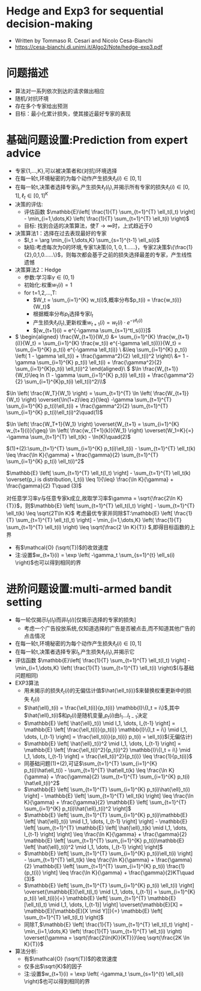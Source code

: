 #  Hedge and Exp3 for sequential decision-making
- Written by Tommaso R. Cesari and Nicolo Cesa-Bianchi
- https://cesa-bianchi.di.unimi.it/Algo2/Note/hedge-exp3.pdf
# 问题描述
- 算法对一系列依次到达的请求做出相应
- 随机/对抗环境
- 存在多个专家给出预测
- 目标：最小化累计损失，使其接近最好专家的表现
# 基础问题设置:Prediction from expert advice
- 专家{1,…,K},可以被决策者和(对抗)环境选择
- 在每一轮t,环境秘密的为每个动作产生损失$\ell_t(i) \in [0,1]$
- 在每一轮t,决策者选择专家$I_t$,产生损失$\ell_t(I_t)$,并揭示所有专家的损失$\ell_t(i) \in [0,1],\ell_t \in [0,1]^K$
- 决策的评估:
  - 评估函数 $\mathbb{E}\left[ \frac{1}{T} \sum_{t=1}^{T} \ell_t(I_t) \right] - \min_{i=1,\dots,K} \left( \frac{1}{T} \sum_{t=1}^{T} \ell_t(i) \right)$
  - 目标: 找到合适的决策算法，使$T \to \infty$时，上式趋近于0
- 决策算法1：选择在过去表现最好的专家
  - $I_t = \arg \min_{i=1,\dots,K} \sum_{s=1}^{t-1} \ell_s(i)$
  - 缺陷:考虑每次为0的环境,专家1决策$\{0,1,0,1……\}$，专家2决策$\{\frac{1}{2},0,1,0……\}$，则每次都会基于之前的损失选择最差的专家，产生线性遗憾
- 决策算法2：Hedge
  - 参数:学习率$\gamma \in (0,1)$
  - 初始化:权重$w_1(i) = 1$
  - for t=1,2,…,T:
    - $W_t = \sum_{i=1}^{K} w_t(i)$,概率分布$p_t(i) = \frac{w_t(i)}{W_t}$
    - 根据概率分布$p_t$选择专家$I_t$
    - 产生损失$\ell_t(I_t)$,更新权重$w_{t+1}(i) = w_t(i) \cdot e^{-\gamma \ell_t(i)}$
    - $[w_{t+1}(i) = e^{-\gamma \sum_{s=1}^tl_s(i)}]$
- $
    \begin{aligned}
    \frac{W_{t+1}}{W_t} &= \sum_{i=1}^{K} \frac{w_{t+1}(i)}{W_t} 
    = \sum_{i=1}^{K} \frac{w_t(i) e^{-\gamma \ell_t(i)}}{W_t}
    = \sum_{i=1}^{K} p_t(i) e^{-\gamma \ell_t(i)} \\
    &\leq \sum_{i=1}^{K} p_t(i) \left( 1 - \gamma \ell_t(i) + \frac{\gamma^2}{2} \ell_t(i)^2 \right)\\
    &= 1 - \gamma \sum_{i=1}^{K} p_t(i) \ell_t(i) + \frac{\gamma^2}{2} \sum_{i=1}^{K}p_t(i) \ell_t(i)^2
    \end{aligned}\\
$
$\ln \frac{W_{t+1}}{W_t}\leq ln (1 - \gamma \sum_{i=1}^{K} p_t(i) \ell_t(i) + \frac{\gamma^2}{2} \sum_{i=1}^{K}p_t(i) \ell_t(i)^2)\\$

$\ln \left( \frac{W_T}{W_1} \right) = \sum_{t=1}^{T} \ln \left( \frac{W_{t+1}}{W_t} \right) \overset{\ln(1+z)\leq z}{\leq} -\gamma \sum_{t=1}^{T} \sum_{i=1}^{K} p_t(i)\ell_t(i) + \frac{\gamma^2}{2} \sum_{t=1}^{T} \sum_{i=1}^{K} p_t(i)\ell_t(i)^2\quad(1)$

$\ln \left( \frac{W_T+1}{W_1} \right) \overset{W_{t+1} = \sum_{i=1}^{K} w_{t+1}(i)}{\geq} \ln \left( \frac{w_{T+1}(k)}{W_1} \right) \overset{W_1=K}{=} -\gamma \sum_{t=1}^{T} \ell_t(k) - \ln(K)\quad(2)$

$(1)+(2):\sum_{t=1}^{T} \sum_{i=1}^{K} p_t(i)\ell_t(i) - \sum_{t=1}^{T} \ell_t(k) \leq \frac{\ln K}{\gamma} + \frac{\gamma}{2} \sum_{t=1}^{T} \sum_{i=1}^{K} p_t(i) \ell_t(i)^2$

$\mathbb{E} \left[ \sum_{t=1}^{T} \ell_t(I_t) \right] - \sum_{t=1}^{T} \ell_t(k) \overset{p_i is distribution, l_t(i) \leq 1}{\leq} \frac{\ln K}{\gamma} + \frac{\gamma}{2} T\quad (3)$

对任意学习率$\gamma$与任意专家k成立,故取学习率$\gamma = \sqrt{\frac{2\ln K}{T}}$，则$\mathbb{E} \left[ \sum_{t=1}^{T} \ell_t(I_t) \right] - \sum_{t=1}^{T} \ell_t(k) \leq \sqrt{2T\ln K}$
考虑最优专家并同除$T:\mathbb{E} \left[ \frac{1}{T} \sum_{t=1}^{T} \ell_t(I_t) \right] - \min_{i=1,\dots,K} \left( \frac{1}{T} \sum_{t=1}^{T} \ell_t(i) \right) \leq \sqrt{\frac{2 \ln K}{T}}
$,即得目标函数的上界
- 有$\mathcal{O} (\sqrt{T})$的收敛速度
- 注:设置$w_{t+1}(i) = \exp \left( -\gamma_t \sum_{s=1}^{t} \ell_s(i) \right)$也可以得到相同的界

# 进阶问题设置:multi-armed bandit setting
- 每一轮仅揭示$l_t(I_t)$而非$l_t(i)$[仅揭示选择的专家的损失]
  - 考虑一个广告投放系统,仅知道选择的广告是否被点击,而不知道其他广告的点击情况
- 在每一轮t,环境秘密的为每个动作产生损失$\ell_t(i) \in [0,1]$
- 在每一轮t,决策者选择专家$I_t$,产生损失$\ell_t(I_t)$,并揭示它
- 评估函数 $\mathbb{E}\left[ \frac{1}{T} \sum_{t=1}^{T} \ell_t(I_t) \right] - \min_{i=1,\dots,K} \left( \frac{1}{T} \sum_{t=1}^{T} \ell_t(i) \right)$(与基础问题相同)
- EXP3算法
  - 用未揭示的损失$\ell_t(i)$的无偏估计值$\hat{\ell_t(i)}$来替换权重更新中的损失 $\ell_t(i)$
  - $\hat{\ell}_t(i) = \frac{\ell_t(i)}{p_t(i)} \mathbb{I}\{I_t = i\}$,其中$\hat{\ell}_t(i)$和$p_t(i)$是随机变量,$p_t(i)$由$I_1…I_{t-1}$决定
  - $\mathbb{E} \left[ \hat{\ell}_t(i) \mid I_1, \dots, I_{t-1} \right] = \mathbb{E} \left[ \frac{\ell_t(i)}{p_t(i)} \mathbb{I}\{I_t = i\} \mid I_1, \dots, I_{t-1} \right] = \frac{\ell_t(i)}{p_t(i)} p_t(i) = \ell_t(i)$(无偏估计)
  - $\mathbb{E} \left[ \hat{\ell}_t(i)^2 \mid I_1, \dots, I_{t-1} \right] = \mathbb{E} \left[ \frac{\ell_t(i)^2}{p_t(i)^2} \mathbb{I}\{I_t = i\} \mid I_1, \dots, I_{t-1} \right] = \frac{\ell_t(i)^2}{p_t(i)} \leq \frac{1}{p_t(i)}$
  - 同基础问题(1)+(2),可证$\sum_{t=1}^{T} \sum_{i=1}^{K} p_t(i)\hat\ell_t(i) - \sum_{t=1}^{T} \hat\ell_t(k) \leq \frac{\ln K}{\gamma} + \frac{\gamma}{2} \sum_{t=1}^{T} \sum_{i=1}^{K} p_t(i) \hat\ell_t(i)^2$
  - $\mathbb{E} \left[ \sum_{t=1}^{T} \sum_{i=1}^{K} p_t(i)\hat{\ell}_t(i) \right] - \mathbb{E} \left[ \sum_{t=1}^{T} \ell_t(k) \right] \leq \frac{\ln K}{\gamma} + \frac{\gamma}{2} \mathbb{E} \left[ \sum_{t=1}^{T} \sum_{i=1}^{K} p_t(i)\hat{\ell}_t(i)^2 \right]$
  - $\mathbb{E} \left[ \sum_{t=1}^{T} \sum_{i=1}^{K} p_t(i)\mathbb{E} \left[ \hat{\ell}_t(i) \mid I_1, \dots, I_{t-1} \right] \right] - \mathbb{E} \left[ \sum_{t=1}^{T} \mathbb{E} \left[ \hat{\ell}_t(k) \mid I_1, \dots, I_{t-1} \right] \right] \leq \frac{\ln K}{\gamma} + \frac{\gamma}{2} \mathbb{E} \left[ \sum_{t=1}^{T} \sum_{i=1}^{K} p_t(i)\mathbb{E} \left[ \hat{\ell}_t(i)^2 \mid I_1, \dots, I_{t-1} \right] \right]$
  - $\mathbb{E} \left[ \sum_{t=1}^{T} \sum_{i=1}^{K} p_t(i)\ell_t(i) \right] - \sum_{t=1}^{T} \ell_t(k) \leq \frac{\ln K}{\gamma} + \frac{\gamma}{2} \mathbb{E} \left[ \sum_{t=1}^{T} \sum_{i=1}^{K} p_t(i) \frac{1}{p_t(i)} \right] \leq \frac{\ln K}{\gamma} + \frac{\gamma}{2}KT\quad (3)$
  - $\mathbb{E} \left[ \sum_{t=1}^{T} \sum_{i=1}^{K} p_t(i) \ell_t(i) \right] \overset{\mathbb{E}[\ell_t(I_t) \mid I_1, \dots, I_{t-1}] = \sum_{i=1}^{K} p_t(i) \ell_t(i)}{=} \mathbb{E} \left[ \sum_{t=1}^{T} \mathbb{E}[\ell_t(I_t) \mid I_1, \dots, I_{t-1}] \right] \overset{\mathbb{E}[X] = \mathbb{E}[\mathbb{E}[X \mid Y]]}{=} \mathbb{E} \left[ \sum_{t=1}^{T} \ell_t(I_t) \right]$
  - 同除T,$\mathbb{E} \left[ \frac{1}{T} \sum_{t=1}^{T} \ell_t(I_t) \right] - \min_{i=1,\dots,K} \left( \frac{1}{T} \sum_{t=1}^{T} \ell_t(i) \right) \overset{\gamma = \sqrt{\frac{2\ln(K)}{KT}}}\leq \sqrt{\frac{2K \ln K}{T}}$
- 算法分析:
  - 有$\mathcal{O} (\sqrt{T})$的收敛速度
  - 仅多出$\sqrt{K}$的因子
  - 注:设置$w_{t+1}(i) = \exp \left( -\gamma_t \sum_{s=1}^{t} \ell_s(i) \right)$也可以得到相同的界


